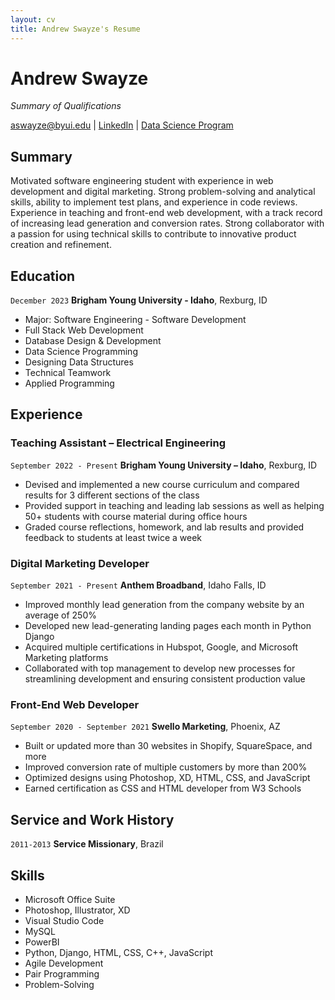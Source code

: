 ```yaml
---
layout: cv
title: Andrew Swayze's Resume
---
```


# Andrew Swayze

_Summary of Qualifications_

<div id="webaddress">
<a href="aswayze@byui.edu">aswayze@byui.edu</a>
| <a href="https://www.linkedin.com/in/andrewswayze/">LinkedIn</a>
| <a href="https://byuidatascience.github.io/development.html">Data Science Program</a>
</div>

## Summary

Motivated software engineering student with experience in web development and digital marketing. Strong problem-solving and analytical skills, ability to implement test plans, and experience in code reviews. Experience in teaching and front-end web development, with a track record of increasing lead generation and conversion rates. Strong collaborator with a passion for using technical skills to contribute to innovative product creation and refinement.

## Education

`December 2023`
**Brigham Young University - Idaho**, Rexburg, ID

- Major: Software Engineering - Software Development
- Full Stack Web Development
- Database Design & Development
- Data Science Programming
- Designing Data Structures
- Technical Teamwork
- Applied Programming

## Experience

### Teaching Assistant – Electrical Engineering

`September 2022 - Present`
__Brigham Young University – Idaho__, Rexburg, ID

- Devised and implemented a new course curriculum and compared results for 3 different sections of the class
- Provided support in teaching and leading lab sessions as well as helping 50+ students with course material during office hours
- Graded course reflections, homework, and lab results and provided feedback to students at least twice a week

### Digital Marketing Developer

`September 2021 - Present`
__Anthem Broadband__, Idaho Falls, ID

- Improved monthly lead generation from the company website by an average of 250%
- Developed new lead-generating landing pages each month in Python Django
- Acquired multiple certifications in Hubspot, Google, and Microsoft Marketing platforms
- Collaborated with top management to develop new processes for streamlining development and ensuring consistent production value

### Front-End Web Developer

`September 2020 - September 2021`
__Swello Marketing__, Phoenix, AZ

- Built or updated more than 30 websites in Shopify, SquareSpace, and more
- Improved conversion rate of multiple customers by more than 200%
- Optimized designs using Photoshop, XD, HTML, CSS, and JavaScript
- Earned certification as CSS and HTML developer from W3 Schools

## Service and Work History

`2011-2013`
**Service Missionary**, Brazil

## Skills

- Microsoft Office Suite
- Photoshop, Illustrator, XD
- Visual Studio Code
- MySQL
- PowerBI
- Python, Django, HTML, CSS, C++, JavaScript
- Agile Development
- Pair Programming
- Problem-Solving

<!-- ### Footer

Last updated: March 2023 -->
